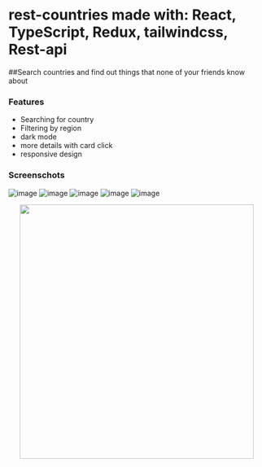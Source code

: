 # rest-countries made with: React, TypeScript, Redux, tailwindcss, Rest-api

##Search countries and find out things that none of your friends know about

### Features
- Searching for country
- Filtering by region
- dark mode
- more details with card click
- responsive design

### Screenschots

![image](https://user-images.githubusercontent.com/114868887/226712314-6da34215-2a70-4c91-8128-1813b0a1e764.png)
![image](https://user-images.githubusercontent.com/114868887/226712346-ceb64676-d170-4234-9c22-2278eebef6ca.png)
![image](https://user-images.githubusercontent.com/114868887/226712384-ae27a8eb-2bf6-4fec-ab54-fc4eee6e9c78.png)
![image](https://user-images.githubusercontent.com/114868887/226712456-9c8bc117-83e2-4827-8419-ea64efe648b1.png)
![image](https://user-images.githubusercontent.com/114868887/226712499-62483e09-775f-4a70-aad3-2d4553859a0e.png)

<div align="center">
   <img  width="460" height="500" src="https://user-images.githubusercontent.com/114868887/226712629-6f565a5d-ef1b-41fc-875b-1cbf0ba243e6.png">

</div>
